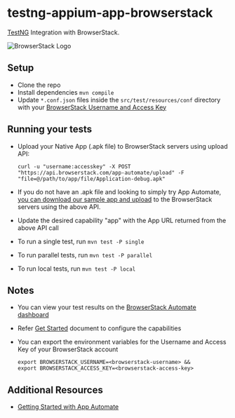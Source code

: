 # testng-appium-app-browserstack

[TestNG](http://testng.org) Integration with BrowserStack.

![BrowserStack Logo](https://d98b8t1nnulk5.cloudfront.net/production/images/layout/logo-header.png?1469004780)

## Setup

* Clone the repo
* Install dependencies `mvn compile`
* Update `*.conf.json` files inside the `src/test/resources/conf` directory with your [BrowserStack Username and Access Key](https://www.browserstack.com/accounts/settings)

## Running your tests

- Upload your Native App (.apk file) to BrowserStack servers using upload API:

  ```
  curl -u "username:accesskey" -X POST "https://api.browserstack.com/app-automate/upload" -F "file=@/path/to/app/file/Application-debug.apk"
  ```

- If you do not have an .apk file and looking to simply try App Automate, [you can download our sample app and upload](https://www.browserstack.com/app-automate/sample-apps/android/WikipediaSample.apk)
to the BrowserStack servers using the above API.
- Update the desired capability "app" with the App URL returned from the above API call
- To run a single test, run `mvn test -P single`
- To run parallel tests, run `mvn test -P parallel`
- To run local tests, run `mvn test -P local`

## Notes
* You can view your test results on the [BrowserStack Automate dashboard](https://www.browserstack.com/automate)
* Refer [Get Started](https://www.browserstack.com/app-automate/get-started#getting-started) document to configure the capabilities
* You can export the environment variables for the Username and Access Key of your BrowserStack account

  ```
  export BROWSERSTACK_USERNAME=<browserstack-username> &&
  export BROWSERSTACK_ACCESS_KEY=<browserstack-access-key>
  ```
## Additional Resources
* [Getting Started with App Automate](https://www.browserstack.com/app-automate/get-started)
